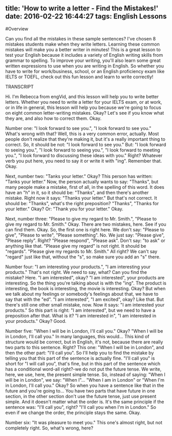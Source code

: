 title: 'How to write a letter - Find the Mistakes!'
date: 2016-02-22 16:44:27
tags: English Lessons
---
#Overview

Can you find all the mistakes in these sample sentences? I've chosen 8 mistakes students make when they write letters. Learning these common mistakes will make you a better writer in minutes! This is a great lesson to test your English because it includes a variety of English writing skills from grammar to spelling. To improve your writing, you'll also learn some great written expressions to use when you are writing in English. So whether you have to write for work/business, school, or an English proficiency exam like IELTS or TOEFL, check out this fun lesson and learn to write correctly! 

TRANSCRIPT

Hi. I'm Rebecca from engVid, and this lesson will help you to write better letters. Whether you need to write a letter for your IELTS exam, or at work, or in life in general, this lesson will help you because we're going to focus on eight common letter-writing mistakes. Okay? Let's see if you know what they are, and also how to correct them. Okay.

Number one: "I look forward to see you.", "I look forward to see you." What's wrong with that? Well, this is a very common error, actually. Most people don't realize that they're making it, but it's a really important thing to correct. So, it should be not: "I look forward to see you." But: "I look forward to seeing you.", "I look forward to seeing you.", "I look forward to meeting you.", "I look forward to discussing these ideas with you." Right? Whatever verb you put here, you need to say it or write it with "ing". Remember that. Okay.

Next, number two: "Tanks your letter." Okay? This person has written: "Tanks your letter." Now, the person actually wants to say: "Thanks", but many people make a mistake, first of all, in the spelling of this word. It does have an "h" in it, so it should be: "Thanks", and then there's another mistake. Right now it says: "Thanks your letter." But that's not correct. It should be: "Thanks", what's the right preposition? "Thanks", "Thanks for your letter." Okay? Or: "Thank you for your letter." Okay.

Next, number three: "Please to give my regard to Mr. Smith.", "Please to give my regard to Mr. Smith." Okay. There are two mistakes, here. See if you can find them. Okay. So, the first one is right here. We don't say: "Please to give", "Please to write", "Please something". No. We just say: "Please give", "Please reply". Right? "Please respond", "Please ask". Don't say: "to ask" or anything like that. "Please give my regard" is not right. It should be "regards". "Please give my regards to Mr. Smith." All right? We can't say "regard" just like that, without the "s", so make sure you add an "s" there.

Number four: "I am interesting your products.", "I am interesting your products." That's not right. We need to say, what? Can you find the mistake? Here. "I am interested", okay? "I am interested", your products are interesting. So the thing you're talking about is with the "ing". The product is interesting, the book is interesting, the movie is interesting. Okay? But when we talk about my feelings or somebody's feelings about that, we have to say that with the "ed". "I am interested", "I am excited", okay? Like that. But there's still one other small mistake, now. Now it says: "I am interested your products." So this part is right: "I am interested", but we need to have a preposition after that. What is it? "I am interested in", "I am interested in your products." Okay? Good.

Number five: "When I will be in London, I'll call you." Okay? "When I will be in London, I'll call you." In many languages, this would... This kind of structure would be correct, but in English, it's not, because there are really two parts to this sentence. Right? This one: "When I will be in London", and then the other part: "I'll call you". So I'll help you to find the mistake by telling you that this part of the sentence is actually fine. "I'll call you" is short for "I will call you", that's fine, but in this part of the sentence which has a conditional word-all right?-we do not put the future tense. We write, here, we use, here, the present simple tense. So, instead of saying: "When I will be in London", we say: "When I"... "When I am in London" or "When I'm in London, I'll call you." Okay? So when you have a sentence like that in the future and you're going to... You have two parts that have future in one section, in the other section don't use the future tense, just use present simple. And it doesn't matter what the order is. It's the same principle if the sentence was: "I'll call you", right? "I'll call you when I'm in London." So even if we change the order, the principle stays the same. Okay.

Number six: "It was pleasure to meet you." This one's almost right, but not completely right. So, what's wrong, here?



